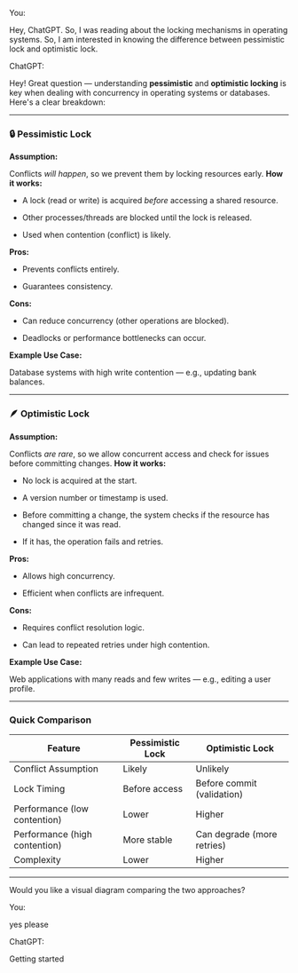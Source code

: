 
You: 

Hey, ChatGPT. So, I was reading about the locking mechanisms in operating systems. So, I am interested in knowing the difference between pessimistic lock and optimistic lock.

ChatGPT: 

Hey! Great question — understanding **pessimistic**  and **optimistic locking**  is key when dealing with concurrency in operating systems or databases. Here's a clear breakdown:


---



### 🔒 Pessimistic Lock 

**Assumption:** 

Conflicts *will happen*, so we prevent them by locking resources early.
**How it works:** 
 
- A lock (read or write) is acquired *before* accessing a shared resource.
 
- Other processes/threads are blocked until the lock is released.
 
- Used when contention (conflict) is likely.

**Pros:** 
 
- Prevents conflicts entirely.
 
- Guarantees consistency.

**Cons:** 
 
- Can reduce concurrency (other operations are blocked).
 
- Deadlocks or performance bottlenecks can occur.

**Example Use Case:** 

Database systems with high write contention — e.g., updating bank balances.


---



### 🪶 Optimistic Lock 

**Assumption:** 

Conflicts *are rare*, so we allow concurrent access and check for issues before committing changes.
**How it works:** 
 
- No lock is acquired at the start.
 
- A version number or timestamp is used.
 
- Before committing a change, the system checks if the resource has changed since it was read.
 
- If it has, the operation fails and retries.

**Pros:** 
 
- Allows high concurrency.
 
- Efficient when conflicts are infrequent.

**Cons:** 
 
- Requires conflict resolution logic.
 
- Can lead to repeated retries under high contention.

**Example Use Case:** 

Web applications with many reads and few writes — e.g., editing a user profile.


---



### Quick Comparison 

| Feature | Pessimistic Lock | Optimistic Lock | 
| --- | --- | --- | 
| Conflict Assumption | Likely | Unlikely | 
| Lock Timing | Before access | Before commit (validation) | 
| Performance (low contention) | Lower | Higher | 
| Performance (high contention) | More stable | Can degrade (more retries) | 
| Complexity | Lower | Higher | 



---



Would you like a visual diagram comparing the two approaches?

You: 

yes please

ChatGPT: 

Getting started
